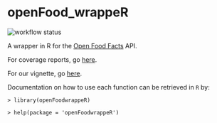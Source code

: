 # openFood_wrappeR

![workflow status](https://github.com/madison13g/DATA534Project/actions/workflows/unittesting.yml/badge.svg)

A wrapper in R for the [Open Food Facts](https://world.openfoodfacts.org/) API.

For coverage reports, go [here](./code_coverage.html).

For our vignette, go [here](./vignette_openFoodwrappeR.pdf).

Documentation on how to use each function can be retrieved in `R` by:

```
> library(openFoodwrappeR)

> help(package = 'openFoodwrappeR')
```
